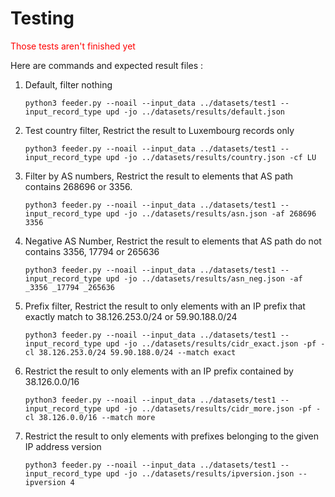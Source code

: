 # Testing

<span style="color:red"> Those tests aren't finished yet </span>

Here are commands and expected result files :

1. Default, filter nothing

    ```shell
    python3 feeder.py --noail --input_data ../datasets/test1 --input_record_type upd -jo ../datasets/results/default.json
    ```

2. Test country filter, Restrict the result to Luxembourg records only

    ```shell
    python3 feeder.py --noail --input_data ../datasets/test1 --input_record_type upd -jo ../datasets/results/country.json -cf LU
    ```

3. Filter by AS numbers, Restrict the result to elements that AS path contains 268696 or 3356.

    ```shell
    python3 feeder.py --noail --input_data ../datasets/test1 --input_record_type upd -jo ../datasets/results/asn.json -af 268696 3356
    ```

4. Negative AS Number, Restrict the result to elements that AS path do not contains 3356, 17794 or 265636

    ```shell
    python3 feeder.py --noail --input_data ../datasets/test1 --input_record_type upd -jo ../datasets/results/asn_neg.json -af _3356 _17794 _265636
    ```

5. Prefix filter, Restrict the result to only elements with an IP prefix that exactly match to 38.126.253.0/24 or 59.90.188.0/24

    ```shell
    python3 feeder.py --noail --input_data ../datasets/test1 --input_record_type upd -jo ../datasets/results/cidr_exact.json -pf -cl 38.126.253.0/24 59.90.188.0/24 --match exact
    ```

6. Restrict the result to only elements with an IP prefix contained by 38.126.0.0/16

    ```shell
    python3 feeder.py --noail --input_data ../datasets/test1 --input_record_type upd -jo ../datasets/results/cidr_more.json -pf -cl 38.126.0.0/16 --match more
    ```

7. Restrict the result to only elements with prefixes belonging to the given IP address version

    ```shell
    python3 feeder.py --noail --input_data ../datasets/test1 --input_record_type upd -jo ../datasets/results/ipversion.json --ipversion 4
    ```
